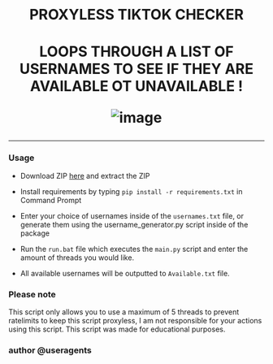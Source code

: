 <br/>
<div align="center">
  
  <h1>PROXYLESS TIKTOK CHECKER<h1>
  
  LOOPS THROUGH A LIST OF USERNAMES TO SEE IF THEY ARE AVAILABLE OT UNAVAILABLE !


  
  
  ![image](https://user-images.githubusercontent.com/103281345/162510554-7fbce4b6-9869-480e-a64f-b96dc56adbd1.png)

  
</div>

--------------------------------------

### Usage


- Download ZIP <a href="https://github.com/competed/TIKTOK-USERNAME-CHECKER">here</a> and extract the ZIP
 
- Install requirements by typing `pip install -r requirements.txt` in Command Prompt
 
- Enter your choice of usernames inside of the `usernames.txt` file, or generate them using the username_generator.py</a> script inside of the package
 
- Run the `run.bat` file which executes the `main.py` script and enter the amount of threads you would like.

- All available usernames will be outputted to `Available.txt` file.

### Please note

This script only allows you to use a maximum of 5 threads to prevent ratelimits to keep this script proxyless, I am not responsible for your actions using this script. This script was made for educational purposes.

### author @useragents

